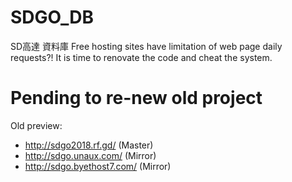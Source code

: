 # SDGO_DB
SD高達 資料庫
Free hosting sites have limitation of web page daily requests?! It is time to renovate the code and cheat the system.
# Pending to re-new old project
Old preview:
- http://sdgo2018.rf.gd/ (Master)
- http://sdgo.unaux.com/ (Mirror)
- http://sdgo.byethost7.com/ (Mirror)
